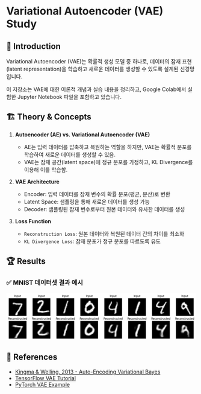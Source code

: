 # Variational Autoencoder (VAE) Study


## 📌 Introduction
Variational Autoencoder (VAE)는 확률적 생성 모델 중 하나로, 데이터의 잠재 표현(latent representation)을 학습하고 새로운 데이터를 생성할 수 있도록 설계된 신경망입니다.

이 저장소는 VAE에 대한 이론적 개념과 실습 내용을 정리하고, Google Colab에서 실험한 Jupyter Notebook 파일을 포함하고 있습니다.



## 🏗 Theory & Concepts
1. **Autoencoder (AE) vs. Variational Autoencoder (VAE)**
   - AE는 입력 데이터를 압축하고 복원하는 역할을 하지만, VAE는 확률적 분포를 학습하여 새로운 데이터를 생성할 수 있음.
   - VAE는 잠재 공간(latent space)에 정규 분포를 가정하고, KL Divergence를 이용해 이를 학습함.

2. **VAE Architecture**
   - Encoder: 입력 데이터를 잠재 변수의 확률 분포(평균, 분산)로 변환
   - Latent Space: 샘플링을 통해 새로운 데이터를 생성 가능
   - Decoder: 샘플링된 잠재 변수로부터 원본 데이터와 유사한 데이터를 생성

3. **Loss Function**
   - `Reconstruction Loss`: 원본 데이터와 복원된 데이터 간의 차이를 최소화
   - `KL Divergence Loss`: 잠재 분포가 정규 분포를 따르도록 유도



## 🏆 Results
### ✅ MNIST 데이터셋 결과 예시
![Reconstructed](https://github.com/ssoDTlab/VAE/blob/main/result.png)

## 🔗 References
- [Kingma & Welling, 2013 - Auto-Encoding Variational Bayes](https://arxiv.org/abs/1312.6114)
- [TensorFlow VAE Tutorial](https://www.tensorflow.org/tutorials/generative/cvae)
- [PyTorch VAE Example](https://github.com/pytorch/examples/tree/main/vae)
